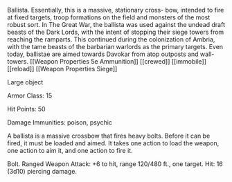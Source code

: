 Ballista. Essentially, this is a massive, stationary cross- bow, intended to fire at fixed targets, troop formations on the field and monsters of the most robust sort. In The Great War, the ballista was used against the undead draft beasts of the Dark Lords, with the intent of stopping their siege towers from reaching the ramparts. This continued during the colonization of Ambria, with the tame beasts of the barbarian warlords as the primary targets. Even today, ballistae are aimed towards Davokar from atop outposts and wall-towers.
[[Weapon Properties 5e Ammunition]]
[[crewed]]
[[immobile]]
[[reload]]
[[Weapon Properties Siege]]

Large object

Armor Class: 15

Hit Points: 50

Damage Immunities: poison, psychic

A ballista is a massive crossbow that fires heavy bolts. Before it can be fired, it must be loaded and aimed. It takes one action to load the weapon, one action to aim it, and one action to fire it.

Bolt. Ranged Weapon Attack: +6 to hit, range 120/480 ft., one target. Hit: 16 (3d10) piercing damage.